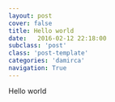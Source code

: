 ```yaml
---
layout: post
cover: false
title: Hello world
date:   2016-02-12 22:18:00
subclass: 'post'
class: 'post-template'
categories: 'damirca'
navigation: True
---
```


Hello world
